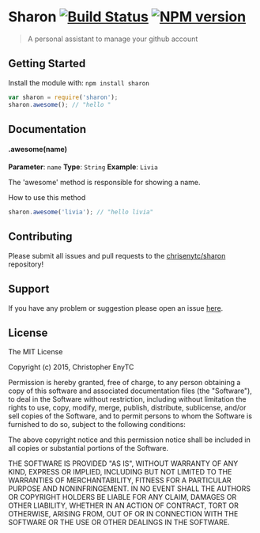 # Sharon [![Build Status](https://secure.travis-ci.org/chrisenytc/sharon.png?branch=master)](http://travis-ci.org/chrisenytc/sharon) [![NPM version](https://badge-me.herokuapp.com/api/npm/sharon.png)](http://badges.enytc.com/for/npm/sharon)

> A personal assistant to manage your github account

## Getting Started
Install the module with: `npm install sharon`

```javascript
var sharon = require('sharon');
sharon.awesome(); // "hello "
```

## Documentation

#### .awesome(name)

**Parameter**: `name`
**Type**: `String`
**Example**: `Livia`

The 'awesome' method is responsible for showing a name.

How to use this method

```javascript
sharon.awesome('livia'); // "hello livia"
```

## Contributing

Please submit all issues and pull requests to the [chrisenytc/sharon](https://github.com/chrisenytc/sharon) repository!

## Support
If you have any problem or suggestion please open an issue [here](https://github.com/chrisenytc/sharon/issues).

## License 

The MIT License

Copyright (c) 2015, Christopher EnyTC

Permission is hereby granted, free of charge, to any person
obtaining a copy of this software and associated documentation
files (the "Software"), to deal in the Software without
restriction, including without limitation the rights to use,
copy, modify, merge, publish, distribute, sublicense, and/or sell
copies of the Software, and to permit persons to whom the
Software is furnished to do so, subject to the following
conditions:

The above copyright notice and this permission notice shall be
included in all copies or substantial portions of the Software.

THE SOFTWARE IS PROVIDED "AS IS", WITHOUT WARRANTY OF ANY KIND,
EXPRESS OR IMPLIED, INCLUDING BUT NOT LIMITED TO THE WARRANTIES
OF MERCHANTABILITY, FITNESS FOR A PARTICULAR PURPOSE AND
NONINFRINGEMENT. IN NO EVENT SHALL THE AUTHORS OR COPYRIGHT
HOLDERS BE LIABLE FOR ANY CLAIM, DAMAGES OR OTHER LIABILITY,
WHETHER IN AN ACTION OF CONTRACT, TORT OR OTHERWISE, ARISING
FROM, OUT OF OR IN CONNECTION WITH THE SOFTWARE OR THE USE OR
OTHER DEALINGS IN THE SOFTWARE.

